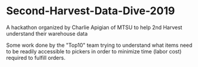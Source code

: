 # Second-Harvest-Data-Dive-2019
A hackathon organized by Charlie Apigian of MTSU to help 2nd Harvest understand their warehouse data

Some work done by the "Top10" team trying to understand what items need to be readily accessible to pickers in order to minimize time (labor cost) required to fulfill orders.
